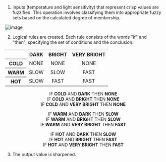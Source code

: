 1.  Inputs (temperature and light sensitivity) that represent crisp values are fuzzified. This operation involves classifying them into appropriate fuzzy sets based on the calculated degree of membership.

![image](https://github.com/gracjanh/FuzzyLogicController/assets/74767350/c61fdf8c-5ae8-49ac-b0ef-298fee191cc8)

2. Logical rules are created. Each rule consists of the words "if" and "then", specifying the set of conditions and the conclusion.

<table align="center">
    <tr>
        <th></th>
        <th align="center">DARK</th>
        <th align="center">BRIGHT</th>
        <th align="center">VERY BRIGHT</th>
    </tr>
    <tr>
        <th align="center">COLD</th>
        <td align="center">NONE</td>
        <td align="center">NONE</td>
        <td align="center">NONE</td>
    </tr>
    <tr>
        <th align="center">WARM</th>
        <td align="center">SLOW</td>
        <td align="center">SLOW</td>
        <td align="center">FAST</td>
    </tr>
    <tr>
        <th align="center">HOT</th>
        <td align="center">SLOW</td>
        <td align="center">FAST</td>
        <td align="center">FAST</td>
    </tr>
</table>

<div align="center">
  
  IF **COLD** AND **DARK** THEN **NONE** <br>
  IF **COLD** AND **BRIGHT** THEN **NONE** <br>
  IF **COLD** AND **VERY BRIGHT** THEN **NONE**
  
  IF **WARM** AND **DARK** THEN **SLOW** <br>
  IF **WARM** AND **BRIGHT** THEN **SLOW** <br>
  IF **WARM** AND **VERY BRIGHT** THEN **FAST**
  
  IF **HOT** AND **DARK** THEN **SLOW** <br>
  IF **HOT** AND **BRIGHT** THEN **FAST** <br>
  IF **HOT** AND **VERY BRIGHT** THEN **FAST**
  
</div>

3. The output value is sharpened.
